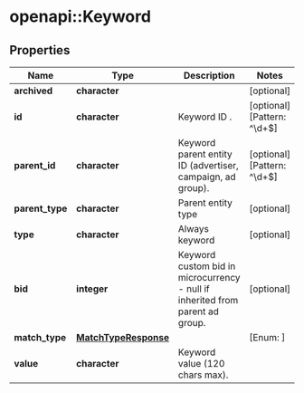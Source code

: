 # openapi::Keyword


## Properties
Name | Type | Description | Notes
------------ | ------------- | ------------- | -------------
**archived** | **character** |  | [optional] 
**id** | **character** | Keyword ID . | [optional] [Pattern: ^\\d+$] 
**parent_id** | **character** | Keyword parent entity ID (advertiser, campaign, ad group). | [optional] [Pattern: ^\\d+$] 
**parent_type** | **character** | Parent entity type | [optional] 
**type** | **character** | Always keyword | [optional] 
**bid** | **integer** | Keyword custom bid in microcurrency - null if inherited from parent ad group. | [optional] 
**match_type** | [**MatchTypeResponse**](MatchTypeResponse.md) |  | [Enum: ] 
**value** | **character** | Keyword value (120 chars max). | 


